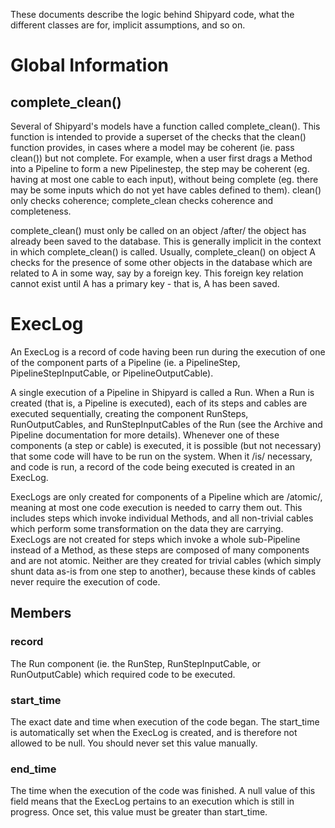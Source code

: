 These documents describe the logic behind Shipyard code, what the
different classes are for, implicit assumptions, and so on.

Global Information
==================

complete\_clean()
-----------------
Several of Shipyard's models have a function called complete\_clean().
This function is intended to provide a superset of the checks that the
clean() function provides, in cases where a model may be coherent (ie.
pass clean()) but not complete. For example, when a user first drags a
Method into a Pipeline to form a new Pipelinestep, the step may be
coherent (eg. having at most one cable to each input), without being
complete (eg. there may be some inputs which do not yet have cables
defined to them). clean() only checks coherence; complete\_clean checks
coherence and completeness.

complete\_clean() must only be called on an object /after/ the object
has already been saved to the database. This is generally implicit in
the context in which complete\_clean() is called. Usually,
complete\_clean() on object A checks for the presence of some other
objects in the database which are related to A in some way, say by a
foreign key. This foreign key relation cannot exist until A has a
primary key - that is, A has been saved.


ExecLog
=======

An ExecLog is a record of code having been run during the execution of
one of the component parts of a Pipeline (ie. a PipelineStep,
PipelineStepInputCable, or PipelineOutputCable).

A single execution of a Pipeline in Shipyard is called a Run. When a Run
is created (that is, a Pipeline is executed), each of its steps and
cables are executed sequentially, creating the component RunSteps,
RunOutputCables, and RunStepInputCables of the Run (see the Archive and
Pipeline documentation for more details). Whenever one of these
components (a step or cable) is executed, it is possible (but not
necessary) that some code will have to be run on the system. When it
/is/ necessary, and code is run, a record of the code being executed is
created in an ExecLog. 

ExecLogs are only created for components of a Pipeline which are
/atomic/, meaning at most one code execution is needed to carry them
out. This includes steps which invoke individual Methods, and all
non-trivial cables which perform some transformation on the data they
are carrying. ExecLogs are not created for steps which invoke a whole
sub-Pipeline instead of a Method, as these steps are composed of many
components and are not atomic. Neither are they created for trivial
cables (which simply shunt data as-is from one step to another), because
these kinds of cables never require the execution of code.

Members
-------

### record

The Run component (ie. the RunStep, RunStepInputCable, or
RunOutputCable) which required code to be executed.

### start\_time

The exact date and time when execution of the code began. The start\_time
is automatically set when the ExecLog is created, and is therefore not
allowed to be null. You should never set this value manually.

### end\_time

The time when the execution of the code was finished. A null value of
this field means that the ExecLog pertains to an execution which is
still in progress. Once set, this value must be greater than start\_time.
